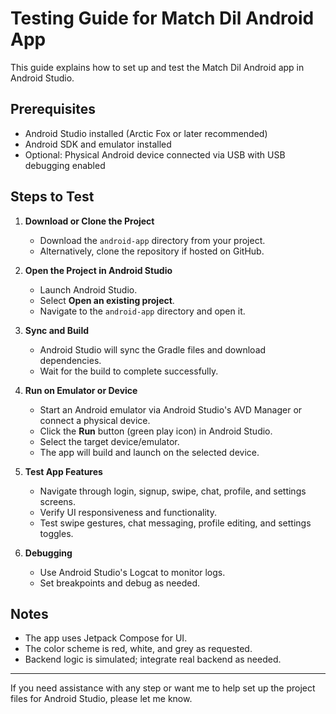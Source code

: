 # Testing Guide for Match Dil Android App

This guide explains how to set up and test the Match Dil Android app in Android Studio.

## Prerequisites

- Android Studio installed (Arctic Fox or later recommended)
- Android SDK and emulator installed
- Optional: Physical Android device connected via USB with USB debugging enabled

## Steps to Test

1. **Download or Clone the Project**

   - Download the `android-app` directory from your project.
   - Alternatively, clone the repository if hosted on GitHub.

2. **Open the Project in Android Studio**

   - Launch Android Studio.
   - Select **Open an existing project**.
   - Navigate to the `android-app` directory and open it.

3. **Sync and Build**

   - Android Studio will sync the Gradle files and download dependencies.
   - Wait for the build to complete successfully.

4. **Run on Emulator or Device**

   - Start an Android emulator via Android Studio's AVD Manager or connect a physical device.
   - Click the **Run** button (green play icon) in Android Studio.
   - Select the target device/emulator.
   - The app will build and launch on the selected device.

5. **Test App Features**

   - Navigate through login, signup, swipe, chat, profile, and settings screens.
   - Verify UI responsiveness and functionality.
   - Test swipe gestures, chat messaging, profile editing, and settings toggles.

6. **Debugging**

   - Use Android Studio's Logcat to monitor logs.
   - Set breakpoints and debug as needed.

## Notes

- The app uses Jetpack Compose for UI.
- The color scheme is red, white, and grey as requested.
- Backend logic is simulated; integrate real backend as needed.

---

If you need assistance with any step or want me to help set up the project files for Android Studio, please let me know.
